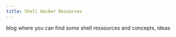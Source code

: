 ```yaml
---
title: Shell Hacker Resources
---
```

blog where you can find some shell ressources and concepts, ideas
